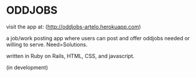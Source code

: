 # ODDJOBS

visit the app at:   (http://oddjobs-artelo.herokuapp.com)

a job/work posting app where users can post and offer oddjobs needed or willing to serve. Need=Solutions.

written in Ruby on Rails, HTML, CSS, and javascript.

(in development)

